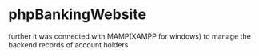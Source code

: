 # phpBankingWebsite
further it was connected with MAMP(XAMPP for windows) to manage the backend records of account holders
